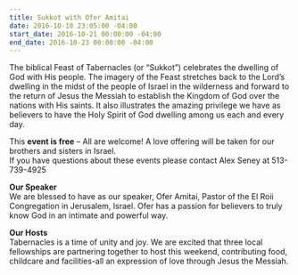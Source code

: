 ```yaml
---
title: Sukkot with Ofer Amitai
date: 2016-10-10 23:05:00 -04:00
start_date: 2016-10-21 00:00:00 -04:00
end_date: 2016-10-23 00:00:00 -04:00
---
```


The biblical Feast of Tabernacles (or “Sukkot”) celebrates the dwelling of God with His people. The imagery of the Feast stretches back to the Lord’s dwelling in the midst of the people of Israel in the wilderness and forward to the return of Jesus the Messiah to establish the Kingdom of God over the nations with His saints. It also illustrates the amazing privilege we have as believers to have the Holy Spirit of God dwelling among us each and every day.

This **event is free** – All are welcome! A love offering will be taken for our brothers and sisters in Israel.\
If you have questions about these events please contact Alex Seney at 513-739-4925

**Our Speaker**\
We are blessed to have as our speaker, Ofer Amitai, Pastor of the El Roii Congregation in Jerusalem, Israel. Ofer has a passion for believers to truly know God in an intimate and powerful way.

**Our Hosts**\
Tabernacles is a time of unity and joy. We are excited that three local fellowships are partnering together to host this weekend, contributing food, childcare and facilities-all an expression of love through Jesus the Messiah.
